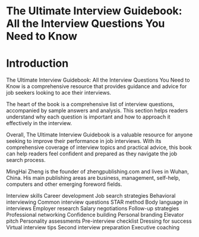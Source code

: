 # The Ultimate Interview Guidebook: All the Interview Questions You Need to Know

# Introduction

The Ultimate Interview Guidebook: All the Interview Questions You Need to Know is a comprehensive resource that provides guidance and advice for job seekers looking to ace their interviews.

The heart of the book is a comprehensive list of interview questions,  accompanied by sample answers and analysis. This section helps readers understand why each question is important and how to approach it effectively in the interview.

Overall, The Ultimate Interview Guidebook is a valuable resource for anyone seeking to improve their performance in job interviews. With its comprehensive coverage of interview topics and practical advice, this book can help readers feel confident and prepared as they navigate the job search process.

MingHai Zheng is the founder of zhengpublishing.com and lives in Wuhan, China. His main publishing areas are business, management, self-help, computers and other emerging foreword fields.


Interview skills
Career development
Job search strategies
Behavioral interviewing
Common interview questions
STAR method
Body language in interviews
Employer research
Salary negotiations
Follow-up strategies
Professional networking
Confidence building
Personal branding
Elevator pitch
Personality assessments
Pre-interview checklist
Dressing for success
Virtual interview tips
Second interview preparation
Executive coaching
